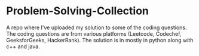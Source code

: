 # Problem-Solving-Collection
A repo where I've uploaded my solution to some of the coding questions. The coding questions are from various platforms (Leetcode, Codechef, GeeksforGeeks, HackerRank). The solution is in mostly in python along with c++ and java.

